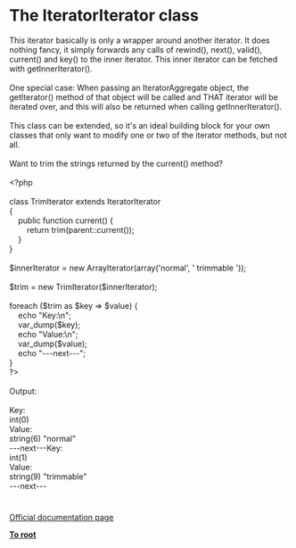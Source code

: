 # The IteratorIterator class




<div class="phpcode"><span class="html">
This iterator basically is only a wrapper around another iterator. It does nothing fancy, it simply forwards any calls of rewind(), next(), valid(), current() and key() to the inner iterator. This inner iterator can be fetched with getInnerIterator().<br><br>One special case: When passing an IteratorAggregate object, the getIterator() method of that object will be called and THAT iterator will be iterated over, and this will also be returned when calling getInnerIterator().<br><br>This class can be extended, so it&apos;s an ideal building block for your own classes that only want to modify one or two of the iterator methods, but not all.<br><br>Want to trim the strings returned by the current() method?<br><br><span class="default">&lt;?php<br><br></span><span class="keyword">class </span><span class="default">TrimIterator </span><span class="keyword">extends </span><span class="default">IteratorIterator<br></span><span class="keyword">{<br>&#xA0; &#xA0; public function </span><span class="default">current</span><span class="keyword">() {<br>&#xA0; &#xA0; &#xA0; &#xA0; return </span><span class="default">trim</span><span class="keyword">(</span><span class="default">parent</span><span class="keyword">::</span><span class="default">current</span><span class="keyword">());<br>&#xA0; &#xA0; }<br>}<br><br></span><span class="default">$innerIterator </span><span class="keyword">= new </span><span class="default">ArrayIterator</span><span class="keyword">(array(</span><span class="string">&apos;normal&apos;</span><span class="keyword">, </span><span class="string">&apos; trimmable &apos;</span><span class="keyword">));<br><br></span><span class="default">$trim </span><span class="keyword">= new </span><span class="default">TrimIterator</span><span class="keyword">(</span><span class="default">$innerIterator</span><span class="keyword">);<br><br>foreach (</span><span class="default">$trim </span><span class="keyword">as </span><span class="default">$key </span><span class="keyword">=&gt; </span><span class="default">$value</span><span class="keyword">) {<br>&#xA0; &#xA0; echo </span><span class="string">&quot;Key:\n&quot;</span><span class="keyword">;<br>&#xA0; &#xA0; </span><span class="default">var_dump</span><span class="keyword">(</span><span class="default">$key</span><span class="keyword">);<br>&#xA0; &#xA0; echo </span><span class="string">&quot;Value:\n&quot;</span><span class="keyword">;<br>&#xA0; &#xA0; </span><span class="default">var_dump</span><span class="keyword">(</span><span class="default">$value</span><span class="keyword">);<br>&#xA0; &#xA0; echo </span><span class="string">&quot;---next---&quot;</span><span class="keyword">;<br>}<br></span><span class="default">?&gt;<br></span><br>Output:<br><br>Key:<br>int(0)<br>Value:<br>string(6) &quot;normal&quot;<br>---next---Key:<br>int(1)<br>Value:<br>string(9) &quot;trimmable&quot;<br>---next---</span>
</div>
  

#

[Official documentation page](https://www.php.net/manual/en/class.iteratoriterator.php)

**[To root](/README.md)**